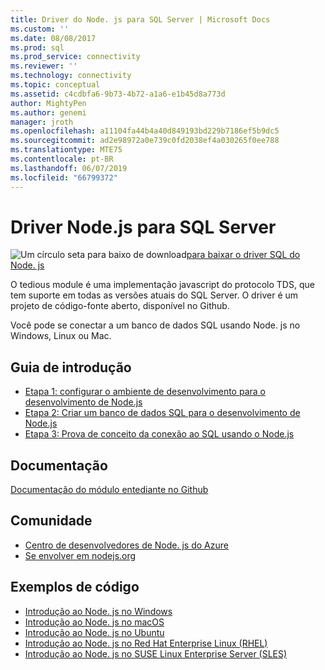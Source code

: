 ```yaml
---
title: Driver do Node. js para SQL Server | Microsoft Docs
ms.custom: ''
ms.date: 08/08/2017
ms.prod: sql
ms.prod_service: connectivity
ms.reviewer: ''
ms.technology: connectivity
ms.topic: conceptual
ms.assetid: c4cdbfa6-9b73-4b72-a1a6-e1b45d8a773d
author: MightyPen
ms.author: genemi
manager: jroth
ms.openlocfilehash: a11104fa44b4a40d849193bd229b7186ef5b9dc5
ms.sourcegitcommit: ad2e98972a0e739c0fd2038ef4a030265f0ee788
ms.translationtype: MTE75
ms.contentlocale: pt-BR
ms.lasthandoff: 06/07/2019
ms.locfileid: "66799372"
---
```

# <a name="nodejs-driver-for-sql-server"></a>Driver Node.js para SQL Server

![Um círculo seta para baixo de download](../../ssdt/media/download.png)[para baixar o driver SQL do Node. js](../sql-connection-libraries.md#anchor-20-drivers-relational-access)

O tedious module é uma implementação javascript do protocolo TDS, que tem suporte em todas as versões atuais do SQL Server. O driver é um projeto de código-fonte aberto, disponível no Github.  
  
Você pode se conectar a um banco de dados SQL usando Node. js no Windows, Linux ou Mac.  
  
## <a name="getting-started"></a>Guia de introdução  
* [Etapa 1: configurar o ambiente de desenvolvimento para o desenvolvimento de Node.js](step-1-configure-development-environment-for-node-js-development.md)  
* [Etapa 2: Criar um banco de dados SQL para o desenvolvimento de Node.js](step-2-create-a-sql-database-for-node-js-development.md)  
* [Etapa 3: Prova de conceito da conexão ao SQL usando o Node.js](step-3-proof-of-concept-connecting-to-sql-using-node-js.md)  
  
## <a name="documentation"></a>Documentação  
  
[Documentação do módulo entediante no Github](https://tediousjs.github.io/tedious/)  
  
## <a name="community"></a>Comunidade  
* [Centro de desenvolvedores de Node. js do Azure](https://azure.microsoft.com/develop/nodejs/)  
* [Se envolver em nodejs.org](https://nodejs.org/en/get-involved/)

## <a name="code-examples"></a>Exemplos de código
* [Introdução ao Node. js no Windows](https://www.microsoft.com/sql-server/developer-get-started/node/windows/)
* [Introdução ao Node. js no macOS](https://www.microsoft.com/sql-server/developer-get-started/node/mac/)
* [Introdução ao Node. js no Ubuntu](https://www.microsoft.com/sql-server/developer-get-started/node/ubuntu/)
* [Introdução ao Node. js no Red Hat Enterprise Linux (RHEL)](https://www.microsoft.com/sql-server/developer-get-started/node/rhel/)
* [Introdução ao Node. js no SUSE Linux Enterprise Server (SLES)](https://www.microsoft.com/sql-server/developer-get-started/node/sles/)
